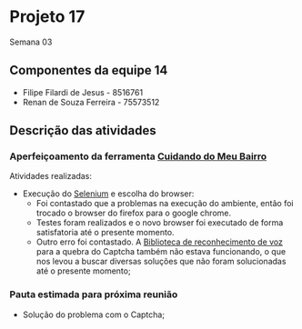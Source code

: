 # Projeto 17

Semana 03

## Componentes da equipe 14

* Filipe Filardi de Jesus - 8516761
* Renan de Souza Ferreira - 75573512

## Descrição das atividades

### Aperfeiçoamento da ferramenta [Cuidando do Meu Bairro](https://cuidando.vc/)

Atividades realizadas:
* Execução do [Selenium](http://www.seleniumhq.org/) e escolha do browser:
   * Foi contastado que a problemas na execução do ambiente, então foi trocado o browser do firefox para o google chrome.
   * Testes foram realizados e o novo browser foi executado de forma satisfatoria até o presente momento.
   * Outro erro foi contastado. A [Biblioteca de reconhecimento de voz](http://www.sphinx-doc.org/) para a quebra do Captcha também não estava funcionando, o que nos levou a buscar diversas soluções que não foram solucionadas até o presente momento;

### Pauta estimada para próxima reunião

* Solução do problema com o Captcha;
